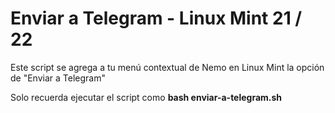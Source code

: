 # Enviar a Telegram - Linux Mint 21 / 22

Este script se agrega a tu menú contextual de Nemo en Linux Mint la opción de "Enviar a Telegram"

Solo recuerda ejecutar el script como **bash enviar-a-telegram.sh**
